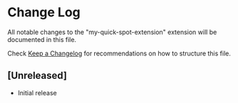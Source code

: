 # Change Log

All notable changes to the "my-quick-spot-extension" extension will be documented in this file.

Check [Keep a Changelog](http://keepachangelog.com/) for recommendations on how to structure this file.

## [Unreleased]

- Initial release